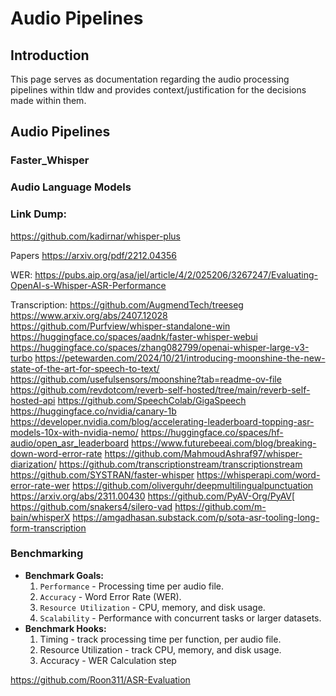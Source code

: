 # Audio Pipelines

## Introduction
This page serves as documentation regarding the audio processing pipelines within tldw and provides context/justification for the decisions made within them.


## Audio Pipelines


### Faster_Whisper


### Audio Language Models



### Link Dump:
https://github.com/kadirnar/whisper-plus

Papers
https://arxiv.org/pdf/2212.04356

WER:
https://pubs.aip.org/asa/jel/article/4/2/025206/3267247/Evaluating-OpenAI-s-Whisper-ASR-Performance

Transcription:
https://github.com/AugmendTech/treeseg
https://www.arxiv.org/abs/2407.12028
https://github.com/Purfview/whisper-standalone-win
https://huggingface.co/spaces/aadnk/faster-whisper-webui
https://huggingface.co/spaces/zhang082799/openai-whisper-large-v3-turbo
https://petewarden.com/2024/10/21/introducing-moonshine-the-new-state-of-the-art-for-speech-to-text/
https://github.com/usefulsensors/moonshine?tab=readme-ov-file
https://github.com/revdotcom/reverb-self-hosted/tree/main/reverb-self-hosted-api
https://github.com/SpeechColab/GigaSpeech
https://huggingface.co/nvidia/canary-1b
https://developer.nvidia.com/blog/accelerating-leaderboard-topping-asr-models-10x-with-nvidia-nemo/
https://huggingface.co/spaces/hf-audio/open_asr_leaderboard
https://www.futurebeeai.com/blog/breaking-down-word-error-rate
https://github.com/MahmoudAshraf97/whisper-diarization/
https://github.com/transcriptionstream/transcriptionstream
https://github.com/SYSTRAN/faster-whisper
https://whisperapi.com/word-error-rate-wer
https://github.com/oliverguhr/deepmultilingualpunctuation
https://arxiv.org/abs/2311.00430
https://github.com/PyAV-Org/PyAV[
https://github.com/snakers4/silero-vad
https://github.com/m-bain/whisperX
https://amgadhasan.substack.com/p/sota-asr-tooling-long-form-transcription




### Benchmarking
- **Benchmark Goals:**
    1. `Performance` - Processing time per audio file.
    2. `Accuracy` - Word Error Rate (WER).
    3. `Resource Utilization` - CPU, memory, and disk usage.
    4. `Scalability` - Performance with concurrent tasks or larger datasets.
- **Benchmark Hooks:**
    1. Timing - track processing time per function, per audio file. 
    2. Resource Utilization - track CPU, memory, and disk usage.
    3. Accuracy - WER Calculation step


https://github.com/Roon311/ASR-Evaluation